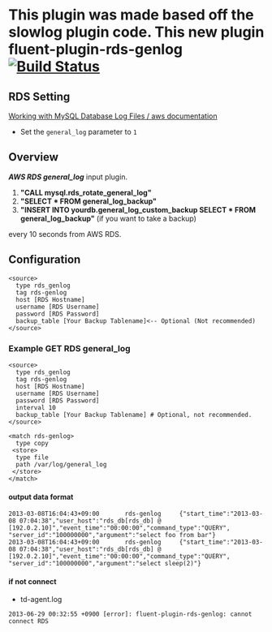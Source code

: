 # This plugin was made based off the slowlog plugin code.  This new plugin fluent-plugin-rds-genlog [![Build Status](https://travis-ci.org/jenlagrutta/fluent-plugin-rds-genlog.png)](https://travis-ci.org/jenlagrutta/fluent-plugin-rds-genlog/)


## RDS Setting

[Working with MySQL Database Log Files / aws documentation](http://docs.aws.amazon.com/AmazonRDS/latest/UserGuide/USER_LogAccess.Concepts.MySQL.html)

- Set the `general_log` parameter to `1`

## Overview
***AWS RDS general_log*** input plugin.

1. **"CALL mysql.rds_rotate_general_log"**
2. **"SELECT * FROM general_log_backup"**
3. **"INSERT INTO yourdb.general_log_custom_backup SELECT * FROM general_log_backup"** (if you want to take a backup)

every 10 seconds from AWS RDS.

## Configuration

```config
<source>
  type rds_genlog
  tag rds-genlog
  host [RDS Hostname]
  username [RDS Username]
  password [RDS Password]
  backup_table [Your Backup Tablename]<-- Optional (Not recommended)
</source>
```

<style color='green'> PLEASE NOTE: The new backup table (yourdb.general_log_custom_backup) is OPTIONAL.  And can cause performance degradation.  If you simply leave out the backup_table line in the source config, then the script will run the `CALL mysql.rds_rotate_general_log` then do a `SELECT` from the mysql.general_log_backup table.  This is the most efficient way to both manage the logs and also the most efficient way to use this plugin.</style>

### Example GET RDS general_log

```config
<source>
  type rds_genlog
  tag rds-genlog
  host [RDS Hostname]
  username [RDS Username]
  password [RDS Password]
  interval 10
  backup_table [Your Backup Tablename] # Optional, not recommended.
</source>

<match rds-genlog>
  type copy
 <store>
  type file
  path /var/log/general_log
 </store>
</match>
```

#### output data format

```
2013-03-08T16:04:43+09:00       rds-genlog     {"start_time":"2013-03-08 07:04:38","user_host":"rds_db[rds_db] @  [192.0.2.10]","event_time":"00:00:00","command_type":"QUERY", "server_id":"100000000","argument":"select foo from bar"}
2013-03-08T16:04:43+09:00       rds-genlog     {"start_time":"2013-03-08 07:04:38","user_host":"rds_db[rds_db] @  [192.0.2.10]","event_time":"00:00:00","command_type":"QUERY", "server_id":"100000000","argument":"select sleep(2)"}
```

#### if not connect

- td-agent.log

```
2013-06-29 00:32:55 +0900 [error]: fluent-plugin-rds-genlog: cannot connect RDS
```

